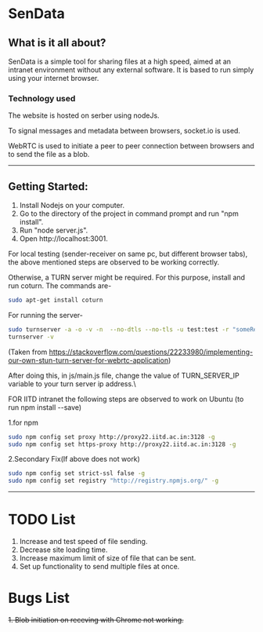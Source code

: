 # SenData

## What is it all about?
SenData is a simple tool for sharing files at a high speed, aimed at an intranet environment without any external software. It is based to run simply using your internet browser.

### Technology used
The website is hosted on serber using nodeJs.

To signal messages and metadata between browsers, socket.io is used.

WebRTC is used to initiate a peer to peer connection between browsers and to send the file as a blob.

-----------------------------------------------------------------------------------------

## Getting Started: 
1. Install Nodejs on your computer.
2. Go to the directory of the project in command prompt and run "npm install".
3. Run "node server.js". 
4. Open http://localhost:3001. 

For local testing (sender-receiver on same pc, but different browser tabs), the above mentioned steps are observed to be working correctly. 

Otherwise, a TURN server might be required. For this purpose, install and run coturn. The commands are-

```bash
sudo apt-get install coturn
```

For running the server-

```bash
sudo turnserver -a -o -v -n  --no-dtls --no-tls -u test:test -r "someRealm"
turnserver -v
```

(Taken from https://stackoverflow.com/questions/22233980/implementing-our-own-stun-turn-server-for-webrtc-application)

After doing this, in js/main.js file, change the value of TURN_SERVER_IP variable to your turn server ip address.\


FOR IITD intranet 
the following steps are observed to work on Ubuntu (to run npm install --save)

1.for npm

```bash
sudo npm config set proxy http://proxy22.iitd.ac.in:3128 -g
sudo npm config set https-proxy http://proxy22.iitd.ac.in:3128 -g
```

2.Secondary Fix(If above does not work)

```bash
sudo npm config set strict-ssl false -g
sudo npm config set registry "http://registry.npmjs.org/" -g
```


-------------------------------------------------------------------------------------------------------------------------------------------

# TODO List
1. Increase and test speed of file sending.
2. Decrease site loading time.
3. Increase maximum limit of size of file that can be sent.
4. Set up functionality to send multiple files at once.

# Bugs List
~~1. Blob initiation on receving with Chrome not working.~~
